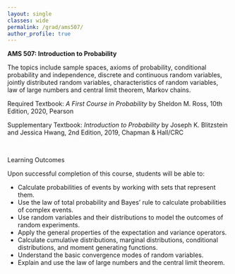 ```yaml
---
layout: single
classes: wide
permalink: /grad/ams507/
author_profile: true
---
```


**AMS 507: Introduction to Probability**

The topics include sample spaces, axioms of probability, conditional probability and independence, discrete and continuous random variables, jointly distributed random variables, characteristics of random variables, law of large numbers and central limit theorem, Markov chains.

Required Textbook: *A First Course in Probability* by Sheldon M. Ross, 10th Edition, 2020, Pearson

Supplementary Textbook: *Introduction to Probability* by Joseph K. Blitzstein and Jessica Hwang, 2nd Edition, 2019, Chapman & Hall/CRC

<br/>

Learning Outcomes

Upon successful completion of this course, students will be able to:
- Calculate probabilities of events by working with sets that represent them.
- Use the law of total probability and Bayes’ rule to calculate probabilities of complex events.
- Use random variables and their distributions to model the outcomes of random experiments.
- Apply the general properties of the expectation and variance operators.
- Calculate cumulative  distributions,  marginal distributions, conditional distributions, and moment generating functions.
- Understand the basic convergence modes of random variables.
- Explain and use the law of large numbers and the central limit theorem.
